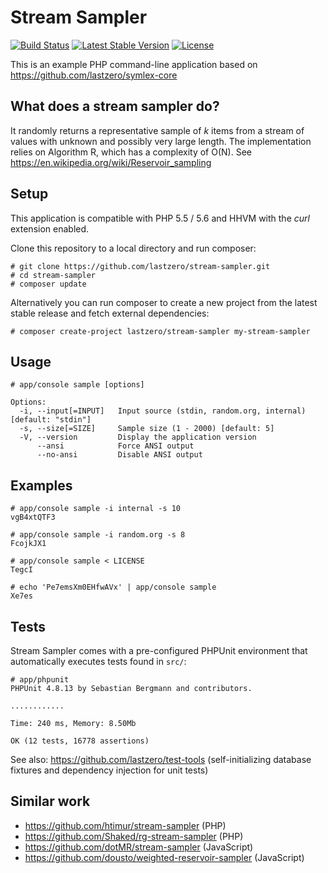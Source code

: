 Stream Sampler
==============

[![Build Status](https://travis-ci.org/lastzero/stream-sampler.png?branch=master)](https://travis-ci.org/lastzero/stream-sampler)
[![Latest Stable Version](https://poser.pugx.org/lastzero/stream-sampler/v/stable.svg)](https://packagist.org/packages/lastzero/stream-sampler)
[![License](https://poser.pugx.org/lastzero/stream-sampler/license.svg)](https://packagist.org/packages/lastzero/stream-sampler)

This is an example PHP command-line application based on https://github.com/lastzero/symlex-core

## What does a stream sampler do?

It randomly returns a representative sample of *k* items from a stream of values with unknown and
possibly very large length. The implementation relies on Algorithm R, which has a complexity of O(N).
See https://en.wikipedia.org/wiki/Reservoir_sampling

## Setup

This application is compatible with PHP 5.5 / 5.6 and HHVM with the *curl* extension enabled.

Clone this repository to a local directory and run composer:

    # git clone https://github.com/lastzero/stream-sampler.git
    # cd stream-sampler
    # composer update

Alternatively you can run composer to create a new project from the latest stable release and fetch external dependencies:

    # composer create-project lastzero/stream-sampler my-stream-sampler

## Usage

    # app/console sample [options]

    Options:
      -i, --input[=INPUT]   Input source (stdin, random.org, internal) [default: "stdin"]
      -s, --size[=SIZE]     Sample size (1 - 2000) [default: 5]
      -V, --version         Display the application version
          --ansi            Force ANSI output
          --no-ansi         Disable ANSI output

## Examples

    # app/console sample -i internal -s 10
    vgB4xtQTF3

    # app/console sample -i random.org -s 8
    FcojkJX1

    # app/console sample < LICENSE
    TegcI

    # echo 'Pe7emsXm0EHfwAVx' | app/console sample
    Xe7es

## Tests

Stream Sampler comes with a pre-configured PHPUnit environment that automatically executes tests found in `src/`:

    # app/phpunit
    PHPUnit 4.8.13 by Sebastian Bergmann and contributors.

    ............

    Time: 240 ms, Memory: 8.50Mb

    OK (12 tests, 16778 assertions)

See also: https://github.com/lastzero/test-tools (self-initializing database fixtures and dependency injection for unit tests)

## Similar work

- https://github.com/htimur/stream-sampler (PHP)
- https://github.com/Shaked/rg-stream-sampler (PHP)
- https://github.com/dotMR/stream-sampler (JavaScript)
- https://github.com/dousto/weighted-reservoir-sampler (JavaScript)
